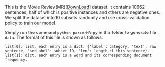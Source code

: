 This is the Movie Review(MR)[<a href="http://www.cs.cornell.edu/people/pabo/movie-review-data/rt-polaritydata.tar.gz">DownLoad</a>] dataset. It contains 10662 sentences, half of which is positive instances and others are negative ones. We split the dataset into 10 subsets randomly and use cross-validation policy to train our model.

Simply run the command `python parserMR.py` in this folder to generate file `data`. The format of this file is shown as follows:
```
list[0]: list, each entry is a dict: {'label': category, 'text': raw sentence, 'setLabel': subset ID, 'len': length of this sentence}.
list[1]: dict, each entry is a word and its corresponding document frequency.
```
